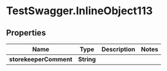 # TestSwagger.InlineObject113

## Properties

Name | Type | Description | Notes
------------ | ------------- | ------------- | -------------
**storekeeperComment** | **String** |  | 


